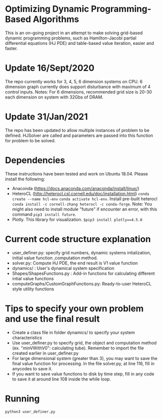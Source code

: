 # Optimizing Dynamic Programming-Based Algorithms
This is an on-going project in an attempt to make solving grid-based dynamic programming problems, such as Hamilton-Jacobi partial differential equations (HJ PDE) and table-based value iteration, easier and faster.

# Update 16/Sept/2020
The repo currently works for 3, 4, 5, 6 dimension systems on CPU. 6 dimension graph currently does support disturbance with maximum of 4 control inputs.
Notes: For 6 dimensions, recommended grid size is 20-30 each dimension on system with 32Gbs of DRAM.
# Update 31/Jan/2021
The repo has been updated to allow multiple instances of problem to be defined. HJSolver are called and parameters are passed into this function for problem to be solved. 

# Dependencies
These instructions have been tested and work on Ubuntu 18.04. Please install the following:
* Anaconda (https://docs.anaconda.com/anaconda/install/linux/)
* HeteroCL (http://heterocl.csl.cornell.edu/doc/installation.html) ``` conda create --name hcl-env ```
    ``` conda activate hcl-env ```. Install pre-built heterocl ``` conda install -c cornell-zhang heterocl -c conda-forge```. 
  Note: You might also need to install module "future" if encounter an error, with this command ``` pip3 install future ```.  
*  Plotly. This library for visualization. ``` $pip3 install plotly==4.5.0 ```

# Current code structure explanation
* user_definer.py: specify grid numbers, dynamic systems intialization, initial value function ,computation method.
* solver.py: Compute HJ PDE, the end result is V1 value function
* dynamics/ : User's dynamical system specification
* Shapes/ShapesFunctions.py : Add-in functions for calculating different intial value functions
* computeGraphs/CustomGraphFunctions.py: Ready-to-user HeteroCL style utility functions

# Tips to specify your own problem and use the final result
* Create a class file in folder dynamics/ to specify your system characteristics
* Use user_definer.py to specify grid, the object and computation method (ex. "minVWithV0": calculating tube). Remember to import the file
created earlier in user_definer.py
* For large dimensional system (greater than 3), you may want to save the final value function for processing. In the file solver.py, at line 116, fill in anycodes to save it.
* If you want to save value functions to disk by time step, fill in any code to save it at around line 108 inside the while loop.
# Running
``` python3 user_definer.py ```
